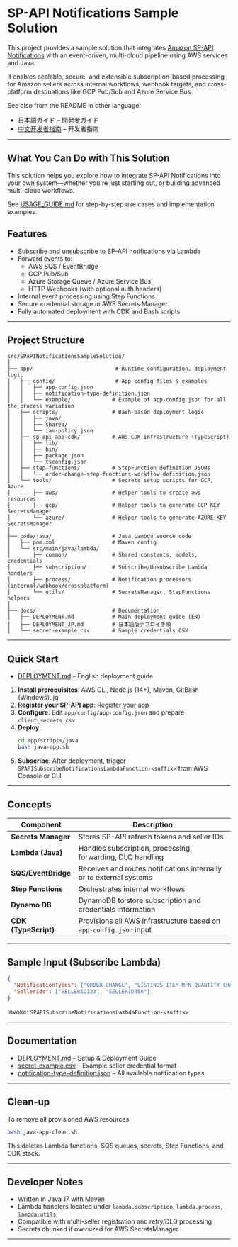 #  SP-API Notifications Sample Solution


This project provides a sample solution that integrates [Amazon SP-API Notifications](https://developer-docs.amazon.com/sp-api/docs/notifications-api-v1-reference) with an event-driven, multi-cloud pipeline using AWS services and Java.

It enables scalable, secure, and extensible subscription-based processing for Amazon sellers across internal workflows, webhook targets, and cross-platform destinations like GCP Pub/Sub and Azure Service Bus.

See also from the README in other language:
- [日本語ガイド](README_JP.md) – 開発者ガイド
- [中文开发者指南](README_CN.md) – 开发者指南

---

## What You Can Do with This Solution

This solution helps you explore how to integrate SP-API Notifications into your own system—whether you're just starting out, or building advanced multi-cloud workflows.

See [USAGE_GUIDE.md](docs/USAGE_GUIDE.md) for step-by-step use cases and implementation examples.



##  Features

- Subscribe and unsubscribe to SP-API notifications via Lambda
- Forward events to:
    - AWS SQS / EventBridge
    - GCP Pub/Sub
    - Azure Storage Queue / Azure Service Bus
    - HTTP Webhooks (with optional auth headers)
- Internal event processing using Step Functions
- Secure credential storage in AWS Secrets Manager
- Fully automated deployment with CDK and Bash scripts

---

##  Project Structure

```text
src/SPAPINotificationsSampleSolution/
│
├── app/                          # Runtime configuration, deployment logic
│   ├── config/                   # App config files & examples
│   │   ├── app-config.json
│   │   ├── notification-type-definition.json
│   │   └── example/             # Example of app-config.json for all the process variation
│   ├── scripts/                 # Bash-based deployment logic
│   │   ├── java/
│   │   ├── shared/
│   │   └── iam-policy.json
│   ├── sp-api-app-cdk/          # AWS CDK infrastructure (TypeScript)
│   │   ├── lib/
│   │   ├── bin/
│   │   ├── package.json
│   │   └── tsconfig.json
│   ├── step-functions/          # StepFunction definition JSONs
│   │   └── order-change-step-functions-workflow-definition.json
│   └── tools/                   # Secrets setup scripts for GCP, Azure
│       ├── aws/                 # Helper tools to create aws resources
│       ├── gcp/                 # Helper tools to generate GCP KEY SecretsManager
│       └── azure/               # Helper tools to generate AZURE KEY SecretsManager
│
├── code/java/                   # Java Lambda source code
│   ├── pom.xml                  # Maven config
│   └── src/main/java/lambda/
│       ├── common/              # Shared constants, models, credentials
│       ├── subscription/        # Subscribe/Unsubscribe Lambda handlers
│       ├── process/             # Notification processors (internal/webhook/crossplatform)
│       └── utils/               # SecretsManager, StepFunctions helpers
│
├── docs/                        # Documentation
│   ├── DEPLOYMENT.md            # Main deployment guide (EN)
│   ├── DEPLOYMENT_JP.md         # 日本語版デプロイ手順
│   └── secret-example.csv       # Sample credentials CSV
```

---

##  Quick Start

- [DEPLOYMENT.md](docs/DEPLOYMENT.md) – English deployment guide

1. **Install prerequisites**: AWS CLI, Node.js (14+), Maven, GitBash (Windows), jq
2. **Register your SP-API app**: [Register your app](https://developer-docs.amazon.com/sp-api/docs/registering-your-application)
3. **Configure**: Edit `app/config/app-config.json` and prepare `client_secrets.csv`
4. **Deploy**:
   ```bash
   cd app/scripts/java
   bash java-app.sh
   ```
5. **Subscribe**: After deployment, trigger `SPAPISubscribeNotificationsLambdaFunction-<suffix>` from AWS Console or CLI

---

##  Concepts

| Component            | Description                                                         |
|----------------------|---------------------------------------------------------------------|
| **Secrets Manager**  | Stores SP-API refresh tokens and seller IDs                         |
| **Lambda (Java)**    | Handles subscription, processing, forwarding, DLQ handling          |
| **SQS/EventBridge**  | Receives and routes notifications internally or to external systems |
| **Step Functions**   | Orchestrates internal workflows                                     |
| **Dynamo DB**        | DynamoDB to store subscription and credentials information           |
| **CDK (TypeScript)** | Provisions all AWS infrastructure based on `app-config.json` input  |

---

##  Sample Input (Subscribe Lambda)

```json
{
  "NotificationTypes": ["ORDER_CHANGE", "LISTINGS_ITEM_MFN_QUANTITY_CHANGE"],
  "SellerIds": ["SELLERID123", "SELLERID456"]
}
```

Invoke: `SPAPISubscribeNotificationsLambdaFunction-<suffix>`

---

## Documentation

- [DEPLOYMENT.md](docs/DEPLOYMENT.md) – Setup & Deployment Guide
- [secret-example.csv](docs/secret-example.csv) – Example seller credential format
- [notification-type-definition.json](app/config/notification-type-definition.json) – All available notification types

---

## Clean-up

To remove all provisioned AWS resources:

```bash
bash java-app-clean.sh
```

This deletes Lambda functions, SQS queues, secrets, Step Functions, and CDK stack.

---

## Developer Notes

- Written in Java 17 with Maven
- Lambda handlers located under `lambda.subscription`, `lambda.process`, `lambda.utils`
- Compatible with multi-seller registration and retry/DLQ processing
- Secrets chunked if oversized for AWS SecretsManager

---




